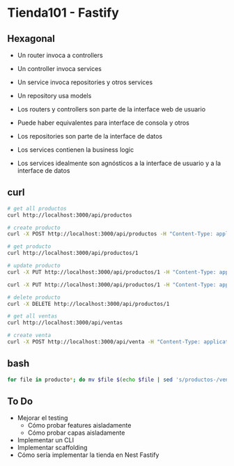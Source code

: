 # Tienda101 - Fastify

## Hexagonal

- Un router invoca a controllers
- Un controller invoca services
- Un service invoca repositories y otros services
- Un repository usa models

- Los routers y controllers son parte de la interface web de usuario
- Puede haber equivalentes para interface de consola y otros
- Los repositories son parte de la interface de datos
- Los services contienen la business logic
- Los services idealmente son agnósticos a la interface de usuario y a la interface de datos

## curl

```sh
# get all productos
curl http://localhost:3000/api/productos

# create producto
curl -X POST http://localhost:3000/api/productos -H "Content-Type: application/json" -d '{"nombre": "Producto Nuevo", "precio": 15, "costo": 10, "cantidad": 10}'

# get producto
curl http://localhost:3000/api/productos/1

# update producto
curl -X PUT http://localhost:3000/api/productos/1 -H "Content-Type: application/json" -d '{"nombre": "Producto Actualizado", "precio": 20, "costo": 10, "cantidad": 5}'

curl -X PUT http://localhost:3000/api/productos/1 -H "Content-Type: application/json" -d '{"cantidad": 6}'

# delete producto
curl -X DELETE http://localhost:3000/api/productos/1

# get all ventas
curl http://localhost:3000/api/ventas

# create venta
curl -X POST http://localhost:3000/api/venta -H "Content-Type: application/json" -d '{"producto_id": 1, "precio": 15, "cantidad": 1}'
```

## bash

```sh
for file in producto*; do mv $file $(echo $file | sed 's/productos-/ventas-/'); done
```

## To Do

- Mejorar el testing
    - Cómo probar features aisladamente
    - Cómo probar capas aisladamente
- Implementar un CLI
- Implementar scaffolding
- Cómo sería implementar la tienda en Nest Fastify